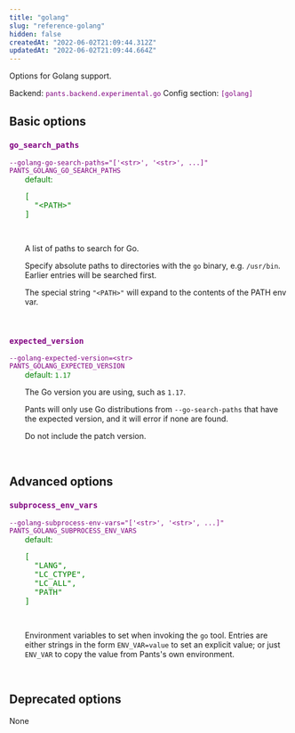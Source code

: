 ```yaml
---
title: "golang"
slug: "reference-golang"
hidden: false
createdAt: "2022-06-02T21:09:44.312Z"
updatedAt: "2022-06-02T21:09:44.664Z"
---
```

Options for Golang support.

Backend: <span style="color: purple"><code>pants.backend.experimental.go</code></span>
Config section: <span style="color: purple"><code>[golang]</code></span>

## Basic options

<div style="color: purple">
  <h3><code>go_search_paths</code></h3>
  <code>--golang-go-search-paths=&quot;['&lt;str&gt;', '&lt;str&gt;', ...]&quot;</code><br>
  <code>PANTS_GOLANG_GO_SEARCH_PATHS</code><br>
</div>
<div style="padding-left: 2em;">
<span style="color: green">default: <pre>[
  "&lt;PATH&gt;"
]</pre></span>

<br>

A list of paths to search for Go.

Specify absolute paths to directories with the `go` binary, e.g. `/usr/bin`. Earlier entries will be searched first.

The special string `"<PATH>"` will expand to the contents of the PATH env var.
</div>
<br>

<div style="color: purple">
  <h3><code>expected_version</code></h3>
  <code>--golang-expected-version=&lt;str&gt;</code><br>
  <code>PANTS_GOLANG_EXPECTED_VERSION</code><br>
</div>
<div style="padding-left: 2em;">
<span style="color: green">default: <code>1.17</code></span>

<br>

The Go version you are using, such as `1.17`.

Pants will only use Go distributions from `--go-search-paths` that have the expected version, and it will error if none are found.

Do not include the patch version.
</div>
<br>


## Advanced options

<div style="color: purple">
  <h3><code>subprocess_env_vars</code></h3>
  <code>--golang-subprocess-env-vars=&quot;['&lt;str&gt;', '&lt;str&gt;', ...]&quot;</code><br>
  <code>PANTS_GOLANG_SUBPROCESS_ENV_VARS</code><br>
</div>
<div style="padding-left: 2em;">
<span style="color: green">default: <pre>[
  "LANG",
  "LC&lowbar;CTYPE",
  "LC&lowbar;ALL",
  "PATH"
]</pre></span>

<br>

Environment variables to set when invoking the `go` tool. Entries are either strings in the form `ENV_VAR=value` to set an explicit value; or just `ENV_VAR` to copy the value from Pants's own environment.
</div>
<br>


## Deprecated options

None